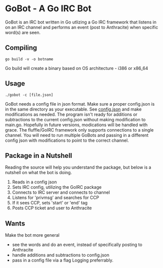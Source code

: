 # GoBot - A Go IRC Bot

GoBot is an IRC bot written in Go utlizing a Go IRC framework that listens in on an IRC channel and performs an event (post to Anthracite) when specific word(s) are seen. 

## Compiling ##

```
go build -v -o botname
```

Go build will create a binary based on OS architecture - i386 or x86_64

## Usage ##

```
./gobot -c [file.json]
```

GoBot needs a config file in json format. Make sure a proper config.json is in the same directory as your executable. See [config.json](https://gitlab.internal.tinyprints.com/iops/gobot/blob/master/config.json) and make modifications as needed. The program isn't ready for additions or subtractions to the current config.json without making modification to main.go. Hopefully in future versions, modications will be handled with grace.
The fluffle/GoIRC framework only supports connections to a single channel. You will need to run multiple GoBots and passing in a different config json with modifications to point to the correct channel.

## Package in a Nutshell ##

Reading the source will help you understand the package, but below is a nutshell on what the bot is doing.

1. Reads in a config json
2. Sets IRC config, utilizing the GoIRC package
3. Connects to IRC server and connects to channel
4. Listens for 'privmsg' and searches for CCP
5. If it sees CCP, sets 'start' or 'end' tag
6. Posts CCP ticket and user to Anthracite 

## Wants ##

Make the bot more general
- see the words and do an event, instead of specifically posting to Anthracite
- handle additions and subtractions to config.json
- pass in a config file via a flag
Logging preferrably.

